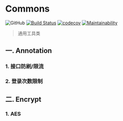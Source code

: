 # Commons

![GitHub](https://img.shields.io/github/license/Starrier/commons)
[![Build Status](https://travis-ci.org/Starrier/commons.svg?branch=master)](https://travis-ci.org/Starrier/commons)
[![codecov](https://codecov.io/gh/Starrier/commons/branch/master/graph/badge.svg?token=NBWEZP02H4)](https://codecov.io/gh/Starrier/commons)
[![Maintainability](https://api.codeclimate.com/v1/badges/67ded5e207bab2133673/maintainability)](https://codeclimate.com/github/Starrier/commons/maintainability)
> 通用工具类

## 一. Annotation

### 1. 接口防刷/限流

### 2. 登录次数限制

## 二. Encrypt

### 1. AES 

